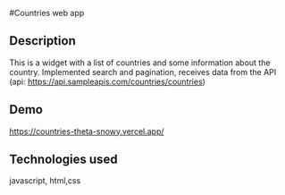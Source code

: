#Countries web app

## Description
This is a widget with a list of countries and some information about the country. Implemented search and pagination, receives data from the API (api: https://api.sampleapis.com/countries/countries)


## Demo
https://countries-theta-snowy.vercel.app/

## Technologies used
javascript, html,css
